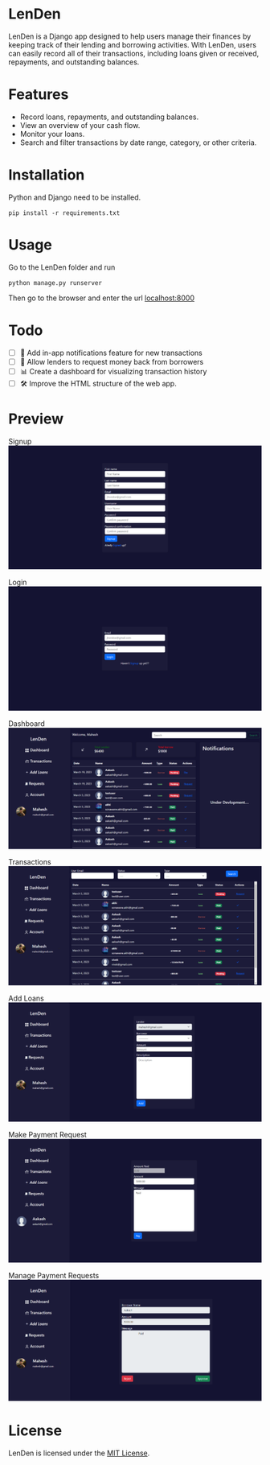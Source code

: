# LenDen
LenDen is a Django app designed to help users manage their finances by keeping track of their lending and borrowing activities. With LenDen, users can easily record all of their transactions, including loans given or received, repayments, and outstanding balances.
 
# Features
* Record loans, repayments, and outstanding balances.
* View an overview of your cash flow.
* Monitor your loans.
* Search and filter transactions by date range, category, or other criteria.

# Installation
Python and Django need to be installed.
```
pip install -r requirements.txt
```

# Usage
Go to the LenDen folder and run
```
python manage.py runserver
```
Then go to the browser and enter the url [localhost:8000](http://localhost:8000/)

# Todo
- [ ] :bell: Add in-app notifications feature for new transactions
- [ ] :money_with_wings: Allow lenders to request money back from borrowers
- [ ] :bar_chart: Create a dashboard for visualizing transaction history
- [ ] :hammer_and_wrench: Improve the HTML structure of the web app.

# Preview
Signup
![signup](preview/signuppage.png)

Login
![login](preview/loginpage.png)

Dashboard
![dashboard](preview/dashboard.png)

Transactions
![Transactions](preview/transactionspage.png)

Add Loans
![add-loans](preview/addloanpage.png)

Make Payment Request
![make-pay_request](preview/makepayrequest.png)

Manage Payment Requests
![manage-request](preview/manage_pay_requests.png)


# License
LenDen is licensed under the [MIT License](https://github.com/Mahhheshh/LenDen/blob/main/LICENSE).